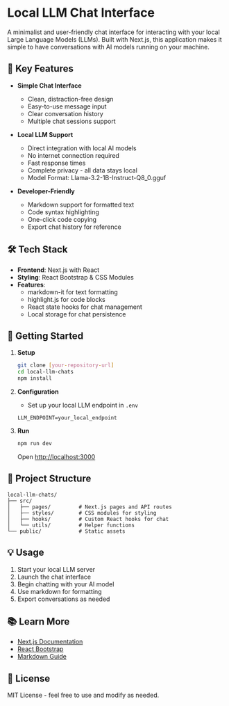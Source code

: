 # Local LLM Chat Interface

A minimalist and user-friendly chat interface for interacting with your local Large Language Models (LLMs). Built with Next.js, this application makes it simple to have conversations with AI models running on your machine.

## 🎯 Key Features

- **Simple Chat Interface**
  - Clean, distraction-free design
  - Easy-to-use message input
  - Clear conversation history
  - Multiple chat sessions support

- **Local LLM Support**
  - Direct integration with local AI models
  - No internet connection required
  - Fast response times
  - Complete privacy - all data stays local
  - Model Format: Llama-3.2-1B-Instruct-Q8_0.gguf

- **Developer-Friendly**
  - Markdown support for formatted text
  - Code syntax highlighting
  - One-click code copying
  - Export chat history for reference

## 🛠 Tech Stack

- **Frontend**: Next.js with React
- **Styling**: React Bootstrap & CSS Modules
- **Features**:
  - markdown-it for text formatting
  - highlight.js for code blocks
  - React state hooks for chat management
  - Local storage for chat persistence

## 🚀 Getting Started

1. **Setup**
   ```bash
   git clone [your-repository-url]
   cd local-llm-chats
   npm install
   ```

2. **Configuration**
   - Set up your local LLM endpoint in `.env`
   ```env
   LLM_ENDPOINT=your_local_endpoint
   ```

3. **Run**
   ```bash
   npm run dev
   ```
   Open [http://localhost:3000](http://localhost:3000)

## 📂 Project Structure

```
local-llm-chats/
├── src/
│   ├── pages/         # Next.js pages and API routes
│   ├── styles/        # CSS modules for styling
│   ├── hooks/         # Custom React hooks for chat
│   └── utils/         # Helper functions
└── public/            # Static assets
```

## 💡 Usage

1. Start your local LLM server
2. Launch the chat interface
3. Begin chatting with your AI model
4. Use markdown for formatting
5. Export conversations as needed

## 📚 Learn More

- [Next.js Documentation](https://nextjs.org/docs)
- [React Bootstrap](https://react-bootstrap.github.io/)
- [Markdown Guide](https://www.markdownguide.org/)

## 📄 License

MIT License - feel free to use and modify as needed.
